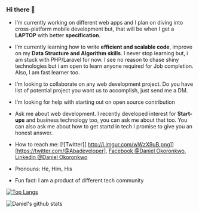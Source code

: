 ### Hi there 👋

- I’m currently working on different web apps and I plan on diving into cross-platform mobile development but, that will be when I get a **LAPTOP** with better **specification**.

- I’m currently learning how to write **efficient and scalable code**, improve on my **Data Structure and Algorithm skills**.
  I never stop learning but, i am stuck with PHP/Laravel for now.
  I see no reason to chase shiny technologies but i am open to learn anyone required for Job completion.
  Also, I am fast learner too.
  
- I’m looking to collaborate on any web development project. Do you have list of potential project you want us to accomplish, just send me a DM.

- I’m looking for help with starting out on open source contribution

- Ask me about web development. I recently developed interest for **Start-ups** and business technology too, you can ask me about that too.
  You can also ask me about how to get startd in tech I promise to give you an honest answer.
  
- How to reach me: [![Twitter][ http://i.imgur.com/wWzX9uB.png]][https://twitter.com/@Abadeveloper], [Facebook @Daniel Okoronkwo](https://www.facebook.com/daniel.okoronkwo.52), [Linkedin @Daniel Okoronkwo](https://www.linkedin.com/in/daniel-okoronkwo-a0a0821b2)
- Pronouns: He, Him, His
- Fun fact: I am a product of different tech community

[![Top Langs](https://github-readme-stats.vercel.app/api/top-langs/?username=danielokoronkwo-coder)](https://github.com/danielokoronkwo-coder/github-readme-stats)

![Daniel's github stats](https://github-readme-stats.vercel.app/api?username=danielokoronkwo-coder&&show_icons=true) 


